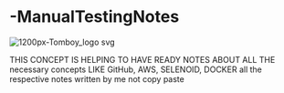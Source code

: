 # -ManualTestingNotes
![1200px-Tomboy_logo svg](https://user-images.githubusercontent.com/50185967/130354765-af2a249c-068a-4cd9-9666-a9f0a2e9aa93.png)


THIS CONCEPT IS HELPING TO HAVE READY NOTES ABOUT ALL THE necessary concepts LIKE 
GitHub, AWS, SELENOID, DOCKER 
all the respective notes written by me not copy paste
